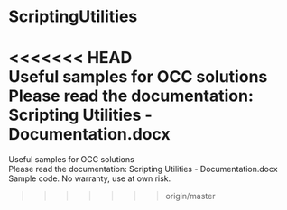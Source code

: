 # ScriptingUtilities
<<<<<<< HEAD
<br>Useful samples for OCC solutions
<br>Please read the documentation: Scripting Utilities - Documentation.docx
=======
Useful samples for OCC solutions
<br>Please read the documentation: Scripting Utilities - Documentation.docx
<br>Sample code. No warranty, use at own risk.
>>>>>>> origin/master
